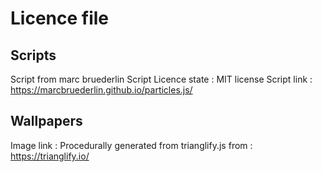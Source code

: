 # Licence file
## Scripts
Script from marc bruederlin
Script Licence state : MIT license
Script link : https://marcbruederlin.github.io/particles.js/
## Wallpapers
Image link : Procedurally generated from trianglify.js from : https://trianglify.io/
